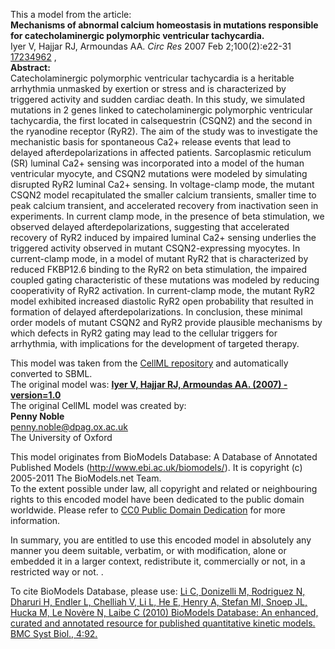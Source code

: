 

This a model from the article:  
**Mechanisms of abnormal calcium homeostasis in mutations responsible for catecholaminergic polymorphic ventricular tachycardia.**   
Iyer V, Hajjar RJ, Armoundas AA. _Circ Res_ 2007 Feb 2;100(2):e22-31
[17234962](http://www.ncbi.nlm.nih.gov/pubmed/17234962) ,  
**Abstract:**   
Catecholaminergic polymorphic ventricular tachycardia is a heritable
arrhythmia unmasked by exertion or stress and is characterized by triggered
activity and sudden cardiac death. In this study, we simulated mutations in 2
genes linked to catecholaminergic polymorphic ventricular tachycardia, the
first located in calsequestrin (CSQN2) and the second in the ryanodine
receptor (RyR2). The aim of the study was to investigate the mechanistic basis
for spontaneous Ca2+ release events that lead to delayed afterdepolarizations
in affected patients. Sarcoplasmic reticulum (SR) luminal Ca2+ sensing was
incorporated into a model of the human ventricular myocyte, and CSQN2
mutations were modeled by simulating disrupted RyR2 luminal Ca2+ sensing. In
voltage-clamp mode, the mutant CSQN2 model recapitulated the smaller calcium
transients, smaller time to peak calcium transient, and accelerated recovery
from inactivation seen in experiments. In current clamp mode, in the presence
of beta stimulation, we observed delayed afterdepolarizations, suggesting that
accelerated recovery of RyR2 induced by impaired luminal Ca2+ sensing
underlies the triggered activity observed in mutant CSQN2-expressing myocytes.
In current-clamp mode, in a model of mutant RyR2 that is characterized by
reduced FKBP12.6 binding to the RyR2 on beta stimulation, the impaired coupled
gating characteristic of these mutations was modeled by reducing cooperativity
of RyR2 activation. In current-clamp mode, the mutant RyR2 model exhibited
increased diastolic RyR2 open probability that resulted in formation of
delayed afterdepolarizations. In conclusion, these minimal order models of
mutant CSQN2 and RyR2 provide plausible mechanisms by which defects in RyR2
gating may lead to the cellular triggers for arrhythmia, with implications for
the development of targeted therapy.

This model was taken from the [CellML
repository](http://www.cellml.org/models) and automatically converted to SBML.  
The original model was: [ **Iyer V, Hajjar RJ, Armoundas AA. (2007) -
version=1.0**
](http://models.cellml.org/exposure/5080f254cc69db6df176020936732567)  
The original CellML model was created by:  
**Penny Noble**   
penny.noble@dpag.ox.ac.uk  
The University of Oxford  

This model originates from BioModels Database: A Database of Annotated
Published Models (http://www.ebi.ac.uk/biomodels/). It is copyright (c)
2005-2011 The BioModels.net Team.  
To the extent possible under law, all copyright and related or neighbouring
rights to this encoded model have been dedicated to the public domain
worldwide. Please refer to [CC0 Public Domain
Dedication](http://creativecommons.org/publicdomain/zero/1.0/) for more
information.

In summary, you are entitled to use this encoded model in absolutely any
manner you deem suitable, verbatim, or with modification, alone or embedded it
in a larger context, redistribute it, commercially or not, in a restricted way
or not. .  
  
To cite BioModels Database, please use: [Li C, Donizelli M, Rodriguez N,
Dharuri H, Endler L, Chelliah V, Li L, He E, Henry A, Stefan MI, Snoep JL,
Hucka M, Le Novère N, Laibe C (2010) BioModels Database: An enhanced, curated
and annotated resource for published quantitative kinetic models. BMC Syst
Biol., 4:92.](http://www.ncbi.nlm.nih.gov/pubmed/20587024)

